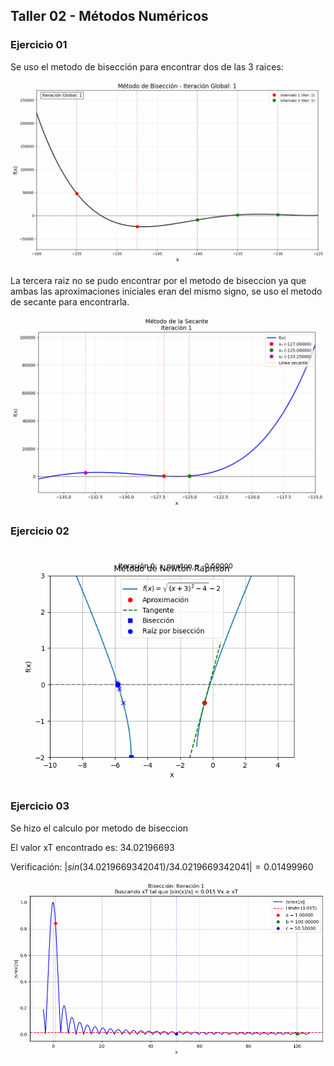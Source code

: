 ## Taller 02 - Métodos Numéricos

### Ejercicio 01

Se uso el metodo de bisección para encontrar dos de las 3 raices:

![Animación del método de bisección](/TALLER_02/graficas_biseccion_combinada/biseccion_combinada_animacion.gif)

La tercera raiz no se pudo encontrar por el metodo de biseccion ya que ambas las aproximaciones iniciales eran del mismo signo, se uso el metodo de secante para encontrarla.

![Animación del método de secante](/TALLER_02/graficas_secante/secante_animacion.gif)

### Ejercicio 02

![Animación del segundo ejercicio](/TALLER_02newton_animacion.gif)

### Ejercicio 03
Se hizo el calculo por metodo de biseccion

El valor xT encontrado es: 34.02196693

Verificación: $|sin(34.0219669342041)/34.0219669342041| = 0.01499960$

![Animación del método de bisección](/TALLER_02/graficas_biseccion/biseccion_animacion.gif)